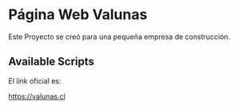 # Página Web Valunas

Este Proyecto se creó para una pequeña empresa de construcción.

## Available Scripts

El link oficial es:

https://valunas.cl
